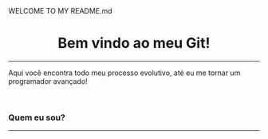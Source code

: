 <!--> WELCOME TO MY README.md </!-->

<h1 align="center"> Bem vindo ao meu Git! </h1>
<hr><p>Aqui você encontra todo meu processo evolutivo, até eu me tornar um programador avançado!</p><br>

### Quem eu sou?
<hr>
